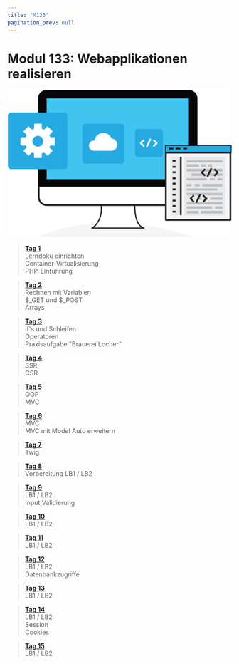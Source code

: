 ```yaml
---
title: "M133"
pagination_prev: null
---
```


# Modul 133: Webapplikationen realisieren

![logo_module](/data/m133/webapplication_logo.png)

> [**Tag 1**](./tag-0001.md)  
> Lerndoku einrichten  
> Container-Virtualisierung  
> PHP-Einführung

> [**Tag 2**](./tag-0002.md)  
> Rechnen mit Variablen  
> $_GET und $_POST  
> Arrays

> [**Tag 3**](./tag-0003.md)  
> if's und Schleifen  
> Operatoren  
> Praxisaufgabe "Brauerei Locher"

> [**Tag 4**](./tag-0004.md)  
> SSR  
> CSR

> [**Tag 5**](./tag-0005.md)  
> OOP  
> MVC

> [**Tag 6**](./tag-0006.md)  
> MVC  
> MVC mit Model Auto erweitern

> [**Tag 7**](./tag-0007.md)  
> Twig

> [**Tag 8**](./tag-0008.md)  
> Vorbereitung LB1 / LB2

> [**Tag 9**](./tag-0009.md)  
> LB1 / LB2  
> Input Validierung

> [**Tag 10**](./tag-0010.md)  
> LB1 / LB2

> [**Tag 11**](./tag-0011.md)  
> LB1 / LB2

> [**Tag 12**](./tag-0012.md)  
> LB1 / LB2  
> Datenbankzugriffe

> [**Tag 13**](./tag-0013.md)  
> LB1 / LB2

> [**Tag 14**](./tag-0014.md)  
> LB1 / LB2  
> Session  
> Cookies

> [**Tag 15**](./tag-0015.md)  
> LB1 / LB2